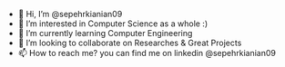 - 👋 Hi, I’m @sepehrkianian09
- 👀 I’m interested in Computer Science as a whole :) 
- 🌱 I’m currently learning Computer Engineering
- 💞️ I’m looking to collaborate on Researches & Great Projects
- 📫 How to reach me? you can find me on linkedin @sepehrkianian09

<!---
sepehrkianian09/sepehrkianian09 is a ✨ special ✨ repository because its `README.md` (this file) appears on your GitHub profile.
You can click the Preview link to take a look at your changes.
--->
